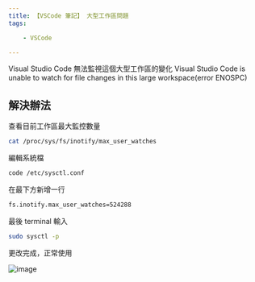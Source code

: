 ```yaml
---
title: 【VSCode 筆記】 大型工作區問題
tags:

    - VSCode

---
```

Visual Studio Code 無法監視這個大型工作區的變化 Visual Studio Code is unable to watch for file changes in this large workspace(error ENOSPC)

## 解決辦法

查看目前工作區最大監控數量

``` bash
cat /proc/sys/fs/inotify/max_user_watches
```

編輯系統檔

``` bash
code /etc/sysctl.conf
```

在最下方新增一行

``` bash
fs.inotify.max_user_watches=524288
```

最後 terminal 輸入

``` bash
sudo sysctl -p
```

更改完成，正常使用

![image](https://i.imgur.com/9Tx27hh.png)

